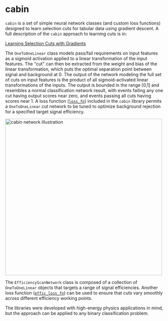 # cabin

`cabin` is a set of simple neural network classes (and custom loss functions) designed to learn selection cuts for tabular data using gradient descent.  A full description of the `cabin` approach to learning cuts is in:

[Learning Selection Cuts with Gradients](https://arxiv.org/abs/2502.08615)

The `OneToOneLinear` class models pass/fail requirements on input features as a sigmoid activation applied to a linear transformation of the input features.  The "cut" can then be extracted from the weight and bias of the linear transformation, which puts the optimal separation point between signal and background at 0.  The output of the network modeling the full set of cuts on input features is the product of all sigmoid-activated linear transformations of the inputs.  The output is bounded in the range [0,1] and resembles a normal classification network result, with events failing any one cut having output scores near zero, and events passing all cuts having scores near 1.  A loss function ([`loss_fn`](https://github.com/scipp-atlas/cabin/blob/main/src/cabin/LossFunctions.py#L72)) included in the `cabin` library permits a `OneToOneLinear` cut network to be tuned to optimize background rejection for a specified target signal efficiency.

<img src="docs/assets/cabin_network.png" alt="cabin network illustration" width="500" role="img">

The `EfficiencyScanNetwork` class is composed of a collection of `OneToOneLinear` objects that targets a range of signal efficiencies.  Another loss function ([`effic_loss_fn`](https://github.com/scipp-atlas/cabin/blob/main/src/cabin/LossFunctions.py#L122)) can be used to ensure that cuts vary smoothly across different efficiency working points.

The libraries were developed with high-energy physics applications in mind, but the approach can be applied to any binary classification problem.
